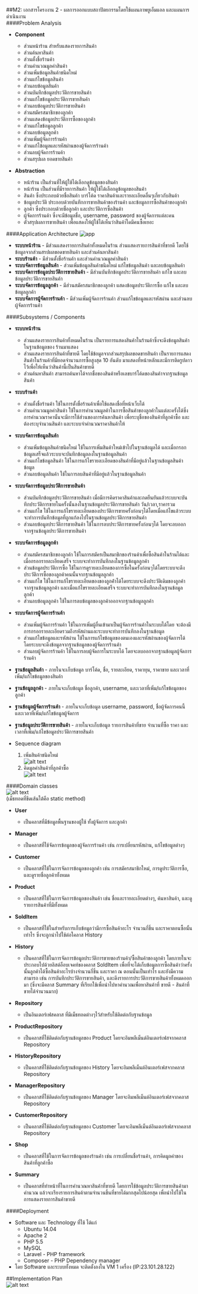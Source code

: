 ##M2: เอกสารโครงงาน 2 - ผลการออกแบบสถาปัตยกรรมโดยใช้แผนภาพยูเอ็มแอล และแผนการดำเนินงาน  
####Problem Analysis
 - **Component**
     -   ส่วนหน้าร้าน สำหรับแสดงรายการสินค้า
     -   ส่วนค้นหาสินค้า
     -   ส่วนตั้งชื่อร้านค้า
     -   ส่วนคำนวณมูลค่าสินค้า
     -   ส่วนเพิ่มข้อมูลสินค้าชนิดใหม่
     -   ส่วนแก้ไขข้อมูลสินค้า
     -   ส่วนลบข้อมูลสินค้า
     -   ส่วนบันทึกข้อมูลประวัติการขายสินค้า
     -   ส่วนแก้ไขข้อมูลประวัติการขายสินค้า
     -   ส่วนลบข้อมูลประวัติการขายสินค้า
     -   ส่วนสมัครสมาชิกของลูกค้า
     -   ส่วนแสดงข้อมูลประวัติการซื้อของลูกค้า
     -   ส่วนแก้ไขข้อมูลลูกค้า
     -   ส่วนลบข้อมูลลูกค้า
     -   ส่วนเพิ่มผู้จัดการร้านค้า
     -   ส่วนแก้ไข้อมูลและรหัสผ่านของผู้จัดการร้านค้า
     -   ส่วนลบผู้จัดการร้านค้า
     -   ส่วนสรุปผล ยอดขายสินค้า

 - **Abstraction**
     -   หน้าร้าน เป็นส่วนที่ให้ผู้ใช้ได้เลือกดูข้อมูลของสินค้า 
     -   หน้าร้าน เป็นส่วนที่มีรายการสินค้า ให้ผู้ใช้ได้เลือกดูข้อมูลของสินค้า 
     -   สินค้า ซึ่งประกอบด้วยชื่อสินค้า บาร์โค้ด ราคาสินค้าและรายละเอียดอื่นๆเกี่ยวกับสินค้า
     -   ข้อมูลประวัติ ประกอบด้วยบันทึกการขายสินค้าของร้านค้า และข้อมูลการซื้อสินค้าของลูกค้า
     -   ลูกค้า ซึ่งประกอบด้วยชื่อลูกค้า และประวัติการซื้อสินค้า
     -   ผู้จัดการร้านค้า ซึ่งจะมีข้อมูลชื่อ, username, password ของผู้จัดการแต่ละคน
     -   ตัวสรุปผลการขายสินค้า เพื่อแสดงให้ผู้ใช้ได้เห็นว่าสินค้า่ใดมีคนซื้อเยอะ

####Application Architecture
![app](https://github.com/CE-KMITL-OOAD-2014/POS4Shop/raw/master/doc/img/apparch.jpg)  
 - **ระบบหน้าร้าน** - มีส่วนแสดงรายการสินค้าทั้งหมดในร้าน ส่วนแสดงรายการสินค้าที่ขายดี โดยใช้ข้อมูลจากส่วนสรปผลขอดขายสินค้า และส่วนค้นหาสินค้า
 - **ระบบร้านค้า** - มีส่วนตั้งชื่อร้านค้า และส่วนคำนวณมูลค่าสินค้า
 - **ระบบจัดการข้อมูลสินค้า** - ส่วนเพิ่มข้อมูลสินค้าชนิดใหม่ แก้ไขข้อมูลสินค้า และลบข้อมูลสินค้า
 - **ระบบจัดการข้อมูลประวัติการขายสินค้า** - มีส่วนบันทึกข้อมูลประวัติการขายสินค้า แก้ไข และลบข้อมูลประวัติการขายสินค้า
 - **ระบบจัดการข้อมูลลูกค้า** - มีส่วนสมัครสมาชิกของลูกค้า แสดงข้อมูลประวัติการซื้อ แก้ไข และลบข้อมูลลูกค้า
 - **ระบบจัดการผู้จัดการร้านค้า** - มีส่วนเพิ่มผู้จัดการร้านค้า ส่วนแก้ไขข้อมูลและรหัสผ่าน และส่วนลบผู้จัดการร้านค้า

####Subsystems / Components
 - **ระบบหน้าร้าน**
     -   ส่วนแสดงรายการสินค้าทั้งหมดในร้าน เป็นรายการแสดงสินค้าในร้านค้าซึ่งจะดึงข้อมูลสินค้าในฐานข้อมูลของ ร้านมาแสดง
     -   ส่วนแสดงรายการสินค้าที่ขายดี
โดยใช้ข้อมูลจากส่วนสรุปผลขอดขายสินค้า เป็นรายการแสดงสินค้าในร้านค้าที่มียอดจำนวนการซื้อสูงสุด 10 อันดับ มาแสดงที่หน้าหลักและมีการติดรูปดาวไว้เพื่อให้เห็นว่าสินค้านี้เป็นสินค้าขายดี
     -   ส่วนค้นหาสินค้า
สามารถค้นหาได้จากชื่อของสินค้าหรือเลขบาร์โค้ดของสินค้าจากฐานข้อมูลสินค้า
 - **ระบบร้านค้า**
     -   ส่วนตั้งชื่อร้านค้า
         ใช้ในการตั้งชื่อร้านค้าเพื่อใช้แสดงชื่อที่หน้าเว็บได้
     -   ส่วนคำนวณมูลค่าสินค้า
         ใช้ในการคำนวณมูลค้าในการซื้อสินค้าของลูกค้าในแต่ละครั้งได้ซึ่งการคำนวณราคานั้นจะมีการใช้ส่วนของการค้นหาสินค้า          เพื่อระบุชื่อของสินค้าที่ลูกค้าซื้อ และต้องระบุจำนวนสินค้า และระบบจำคำนวณราคาสินค้าให้ 
 - **ระบบจัดการข้อมูลสินค้า**
     -   ส่วนเพิ่มข้อมูลสินค้าชนิดใหม่ 
         ใช้ในการเพิ่มสินค้าใหม่เข้าไปในฐานข้อมูลได้
และเมื่อกรอกข้อมูลเสร็จแล้วระบบจะบันทึกข้อมูลลงในฐานข้อมูลสินค้า
     -   ส่วนแก้ไขข้อมูลสินค้า
         ใช้ในการแก้ไขรายละเอียดของสินค้าที่มีอยู่แล้วในฐานข้อมูลสินค้าข้อมูล
     -   ส่วนลบข้อมูลสินค้า
         ใช้ในการลบสินค้าที่มีอยู่แล้วในฐานข้อมูลสินค้า
 - **ระบบจัดการข้อมูลประวัติการขายสินค้า**
     -   ส่วนบันทึกข้อมูลประวัติการขายสินค้า
         เมื่อมีการคิดราคาสินค้าและกดยืนยันแล้วระบบจะบันทึกประวัติการขายในครั้งนั้นลงในฐานข้อมูลประวัติการขายสินค้า
วัน/เวลา,ราคารวม
     -   ส่วนแก้ไข
         ใช้ในการแก้ไขรายละเอียดของประวัติการขายครั้งก่อนๆได้โดยเมื่อแก้ไขแล้วระบบจะทำการบันทึกข้อมูลที่ถูกแก้ลงไปในฐานข้อมูลประวัติการขายสินค้า
     -   ส่วนลบข้อมูลประวัติการขายสินค้า
         ใช้ในการลบประวัติการขายครั้งก่อนๆได้ โดยจะลบออกจากฐานข้อมูลประวัติการขายสินค้า
 - **ระบบจัดการข้อมูลลูกค้า**
     -   ส่วนสมัครสมาชิกของลูกค้า
         ใช้ในการสมัครเป็นสมาชิกของร้านค้าเพื่อซื้อสินค้าในร้านได้และ          
เมื่อกรอกรายละเอียดเสร็จ ระบบจะทำการบันทึกลงในฐานข้อมูลลูกค้า
     -   ส่วนข้อมูลประวัติการซื้อ
         ใช้ในการดูรายละเอียดของการซื้อในครั้งก่อนๆได้โดยระบบจะดึงประวัติการซื้อของลูกค้าคนนั้นจากฐานข้อมูลลูกค้า
     -   ส่วนแก้ไข
         ใช้ในการแก้ไขรายละเอียดของของลูกค้่าได้โดยระบบจะดึงประวัติเดิมของลูกค้าจากฐานข้อมูลลูกค้า และเมื่อแก้ไขรายละเอียดเสร็จ ระบบจะทำการบันทึกลงในฐานข้อมูลลูกค้า
     -   ส่วนลบข้อมูลลูกค้า
         ใช้ในการลบข้อมูลของลูกค้าออกจากฐานข้อมูลลูกค้า
 - **ระบบจัดการผู้จัดการร้านค้า**
     -   ส่วนเพิ่มผู้จัดการร้านค้า
         ใช้ในการเพิ่มผู้อื่นเข้ามาเป็นผู้จัดการร้านค้าในระบบได้โดย     จะต้องมีการกรอกรายละเอียดรวมถึงรหัสผ่านและระบบจะทำการบันทึกลงในฐานข้อมูล
     -   ส่วนแก้ไขข้อมูลและรหัสผ่าน
         ใช้ในการแก้ไขข้อมูลของตนเองและรหัสผ่านของผู้จัดการได้  
โดยระบบจะดึงข้อมูลจากฐานข้อมูลของผู้จัดการร้านค้า
     -   ส่วนลบผู้จัดการร้านค้า
         ใช้ในการลบผู้จัดการในระบบได้ โดยจะลบออกจากฐานข้อมูลผู้จัดการร้านค้า
 - **ฐานข้อมูลสินค้า** - ภายในจะเก็บข้อมูล บาร์โค้ด, ชื่อ, รายละเอียด, ราคาทุน, ราคาขาย และเวลาที่เพิ่ม/แก้ไขข้อมูลของสินค้า
 - **ฐานข้อมูลลูกค้า** - ภายในจะเก็บข้อมูล ชื่อลูกค้า, username, และเวลาที่เพิ่ม/แก้ไขข้อมูลของลูกค้า
 - **ฐานข้อมูลผู้จัดการร้านค้า** - ภายในจะเก็บข้อมูล username, password, ชื่อผู้จัดการคนนี้ และเวลาที่เพิ่ม/แก้ไขข้อมูลผู้จัดการ
 - **ฐานข้อมูลประวัติการขายสินค้า** - ภายในจะเก็บข้อมูล รายการสินค้าที่ขาย จำนวนที่ซื้อ ราคา และเวลาที่เพิ่ม/แก้ไขข้อมูลประวัติการขายสินค้า

 - Sequence diagram
     1.    เพิ่มสินค้าชนิดใหม่  
![alt text](https://github.com/CE-KMITL-OOAD-2014/POS4Shop/raw/master/doc/img/ooadm2-1.jpg)  
     2.    คิดมูลค่าสินค้าที่ลูกค้าซื้อ  
![alt text](https://github.com/CE-KMITL-OOAD-2014/POS4Shop/raw/master/doc/img/ooadm2-2.jpg)  

####Domain classes  
![alt text](https://github.com/CE-KMITL-OOAD-2014/POS4Shop/raw/master/doc/img/ooadm2-class.png)  
(เม็ธทอดที่ขีดเส้นใต้คือ static method)
 - **User**
     -   เป็นคลาสที่มีข้อมูลพื้นฐานของผู้ใช้ ทั้งผู้จัดการ และลูกค้า
 - **Manager**
     -   เป็นคลาสที่ใช้จัดการข้อมูลของผู้จัดการร้านค้า เช่น การเปลี่ยนรหัสผ่าน, แก้ไขข้อมูลต่างๆ
 - **Customer**
     -   เป็นคลาสที่ใช้ในการจัดการข้อมูลของลูกค้า เช่น การสมัครสมาชิกใหม่, การดูประวัติการซื้อ, และดูรายชื่อลูกค้าทั้งหมด
 - **Product**
     -   เป็นคลาสที่ใช้ในการจัดการข้อมูลของสินค้า เช่น ชื่อและรายละเอียดต่างๆ, ค้นหาสินค้า, และดูรายการสินค้าที่มีทั้งหมด
 - **SoldItem**
     -   เป็นคลาสที่ใช้ในสำหรับการเก็บข้อมูลว่ามีการซื้อสินค้าอะไร จำนวนกี่ชิ้น และราคาตอนซื้อนั้นเท่าไร ซึ่งจะถูกนำไปใช้ต่อใคลาส History
 - **History**
     -   เป็นคลาสที่ใช้ในการจัดการข้อมูลประวัติการขายของร้านค้า/ซื้อสินค้าของลูกค้า โดยภายในจะประกอบไปด้วยลิสต์อ็อบเจคท์ของคลาส SoldItem เพื่อที่จะได้เก็บข้อมูลการซื้อสินค้าว่าครั้งนั้นลูกค้าได้ซื้อสินค้าอะไรบ้างจำนวนกี่ชิ้น และราคา ณ ตอนนั้นเป็นเท่าไร และยังมีความสามารถ เช่น การบันทึกประวัติการขายสินค้า, และดึงรายการประวัติการขายสินค้าทั้งหมดออกมา (ซึ่งจะมีคลาส Summary ที่เรียกใช้เพื่อนำไปหาคำนวณเพื่อหาสินค้าที่ ขายดี - สินค้าที่ขายได้จำนวนมาก)

 - **Repository**
     -   เป็นอินเตอร์เฟสคลาส ที่มีเม็ธทอดต่างๆไว้สำหรับใช้ติดต่อกับฐานข้อมูล
 - **ProductRepository**
     -   เป็นคลาสที่ใช้ติดต่อกับฐานข้อมูลของ Product โดยจะอิมพลีเม็นต์อินเตอร์เฟสจากคลาส Repository  
 - **HistoryRepository**
     -   เป็นคลาสที่ใช้ติดต่อกับฐานข้อมูลของ History โดยจะอิมพลีเม็นต์อินเตอร์เฟสจากคลาส Repository  
 - **ManagerRepository**
     -   เป็นคลาสที่ใช้ติดต่อกับฐานข้อมูลของ Manager โดยจะอิมพลีเม็นต์อินเตอร์เฟสจากคลาส Repository  
 - **CustomerRepository**
     -   เป็นคลาสที่ใช้ติดต่อกับฐานข้อมูลของ Customer โดยจะอิมพลีเม็นต์อินเตอร์เฟสจากคลาส Repository  

 - **Shop**
     -   เป็นคลาสที่ใช้ในการจัดการข้อมูลของร้านค้า เช่น การเปลี่ยนชื่อร้านค้า, การคิดมูลค่าของสินค้าที่ลูกค้าซื้อ
 - **Summary**
     -   เป็นคลาสที่ทำหน้าที่ในการคำนวณหาสินค้าที่ขายดี โดยการใช้ข้อมูลประวัติการขายสินค้ามาคำนวณ แล้วจะเรียงรายการสินค้าตามจำนวนชิ้นที่ขายได้มากสุดไปน้อยสุด เพื่อนำไปใช้ในการแสดงรายการสินค้าขายดี


####Deployment  
 - Software และ Technology ที่ใช้ ได้แก่  
     -   Ubuntu 14.04
     -   Apache 2
     -   PHP 5.5
     -   MySQL
     -   Laravel - PHP framework
     -   Composer - PHP Dependency manager  
 - โดย Software และระบบทั้งหมด จะติดตั้งลงใน VM 1 เครื่อง (IP:23.101.28.122)  

##Implementation Plan  
![alt text](https://github.com/CE-KMITL-OOAD-2014/POS4Shop/raw/master/doc/img/ooadm2-gantt.PNG)  